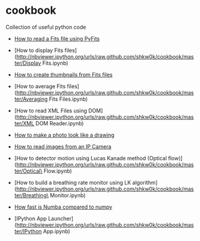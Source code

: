 cookbook
========

Collection of useful python code

* [How to read a Fits file using PyFits](http://nbviewer.ipython.org/urls/raw.github.com/shkw0k/cookbook/master/PyFits.ipynb)
* [How to display Fits files](http://nbviewer.ipython.org/urls/raw.github.com/shkw0k/cookbook/master/Display Fits.ipynb)
* [How to create thumbnails from Fits files](http://nbviewer.ipython.org/urls/raw.github.com/shkw0k/cookbook/master/Fits2Thumbnail.ipynb)
* [How to average Fits files](http://nbviewer.ipython.org/urls/raw.github.com/shkw0k/cookbook/master/Averaging Fits Files.ipynb)
* [How to read XML Files using DOM](http://nbviewer.ipython.org/urls/raw.github.com/shkw0k/cookbook/master/XML DOM Reader.ipynb)

* [How to make a photo look like a drawing](http://nbviewer.ipython.org/urls/raw.github.com/shkw0k/cookbook/master/Photo2Drawing.ipynb)
* [How to read images from an IP Camera](http://nbviewer.ipython.org/urls/raw.github.com/shkw0k/cookbook/master/IPCam.ipynb)
* [How to detector motion using Lucas Kanade method (Optical flow)](http://nbviewer.ipython.org/urls/raw.github.com/shkw0k/cookbook/master/Optical\ Flow.ipynb) 
* [How to build a breathing rate monitor using LK algorithm](http://nbviewer.ipython.org/urls/raw.github.com/shkw0k/cookbook/master/Breathing\ Monitor.ipynb) 

* [How fast is Numba compared to numpy](http://nbviewer.ipython.org/urls/raw.github.com/shkw0k/cookbook/master/NumbaTest.ipynb) 

* [IPython App Launcher](http://nbviewer.ipython.org/urls/raw.github.com/shkw0k/cookbook/master/IPython App.ipynb)
